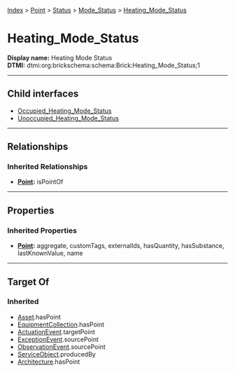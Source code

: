 [Index](../../../../Index.md) > [Point](../../../Point.md) > [Status](../../Status.md) > [Mode_Status](../Mode_Status.md) > [Heating_Mode_Status](#)
# Heating_Mode_Status

**Display name:** Heating Mode Status<br />
**DTMI:** dtmi:org:brickschema:schema:Brick:Heating_Mode_Status;1

---

## Child interfaces
* [Occupied_Heating_Mode_Status](../Occupied_Mode_Status/Occupied_Heating_Mode_Status.md)
* [Unoccupied_Heating_Mode_Status](../Unoccupied_Mode_Status/Unoccupied_Heating_Mode_Status.md)

---

## Relationships

### Inherited Relationships
* **[Point](../../../Point.md):** isPointOf

---

## Properties

### Inherited Properties
* **[Point](../../../Point.md):** aggregate, customTags, externalIds, hasQuantity, hasSubstance, lastKnownValue, name

---

## Target Of
### Inherited
* [Asset](../../../../Asset/Asset.md).hasPoint
* [EquipmentCollection](../../../../Collection/EquipmentCollection.md).hasPoint
* [ActuationEvent](../../../../Event/PointEvent/ActuationEvent.md).targetPoint
* [ExceptionEvent](../../../../Event/PointEvent/ExceptionEvent.md).sourcePoint
* [ObservationEvent](../../../../Event/PointEvent/ObservationEvent.md).sourcePoint
* [ServiceObject](../../../../Information/ServiceObject/ServiceObject.md).producedBy
* [Architecture](../../../../Space/Architecture/Architecture.md).hasPoint
